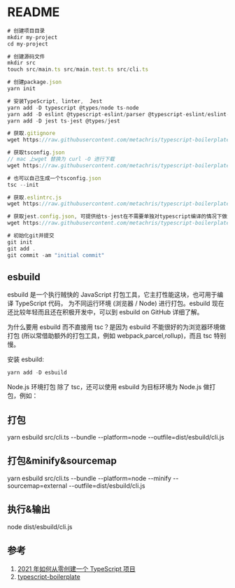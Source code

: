 # README

```js
# 创建项目目录
mkdir my-project
cd my-project

# 创建源码文件
mkdir src
touch src/main.ts src/main.test.ts src/cli.ts

# 创建package.json
yarn init

# 安装TypeScript, linter,  Jest
yarn add -D typescript @types/node ts-node
yarn add -D eslint @typescript-eslint/parser @typescript-eslint/eslint-plugin
yarn add -D jest ts-jest @types/jest

# 获取.gitignore
wget https://raw.githubusercontent.com/metachris/typescript-boilerplate/master/.gitignore

# 获取tsconfig.json
// mac 上wget 替换为 curl -O 进行下载
wget https://raw.githubusercontent.com/metachris/typescript-boilerplate/master/tsconfig.json

# 也可以自己生成一个tsconfig.json
tsc --init

# 获取.eslintrc.js
wget https://raw.githubusercontent.com/metachris/typescript-boilerplate/master/.eslintrc.js

# 获取jest.config.json, 可提供给ts-jest在不需要单独对typescript编译的情况下做测试
wget https://raw.githubusercontent.com/metachris/typescript-boilerplate/master/jest.config.js

# 初始化git并提交
git init
git add .
git commit -am "initial commit"
```

## esbuild

esbuild 是一个执行贼快的 JavaScript 打包工具，它主打性能这块，也可用于编译 TypeScript 代码， 为不同运行环境 (浏览器 / Node) 进行打包。esbuild 现在还比较年轻而且还在积极开发中，可以到 esbuild on GitHub 详细了解。

为什么要用 esbuild 而不直接用 tsc？是因为 esbuild 不能很好的为浏览器环境做打包 (所以常借助额外的打包工具，例如 webpack,parcel,rollup)，而且 tsc 特别慢。

安装 esbuild:

```s
yarn add -D esbuild
```

Node.js 环境打包
除了 tsc，还可以使用 esbuild 为目标环境为 Node.js 做打包，例如：

## 打包

yarn esbuild src/cli.ts --bundle --platform=node --outfile=dist/esbuild/cli.js

## 打包&minify&sourcemap

yarn esbuild src/cli.ts --bundle --platform=node --minify --sourcemap=external --outfile=dist/esbuild/cli.js

## 执行&输出

node dist/esbuild/cli.js

## 参考

1. [2021 年如何从零创建一个 TypeScript 项目](https://wangwl.net/static/pages/starting_ts_project.html)
2. [typescript-boilerplate](https://github.com/metachris/typescript-boilerplate)
